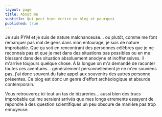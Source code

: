 ```yaml
---
layout: page
title: About me
subtitle: Qui peut bien écrire ce blog et pourquoi
published: true
---
```


Je suis PYM et je suis de nature malchanceuse… ou plutôt, comme me font remarquer pas mal de gens dans mon entourage, je suis de nature improbable. Que ça soit en rencontrant des personnes célèbres que je ne reconnais pas et que je met dans des situations pas possibles ou en me blessant dans des situation absoluement anodyne et inoffenssives. Il m'arrive toujours quelque chose. À la longue on m'a demandé de raconter toutes ces aventures… généralement personnellement je ne m'en souviens pas, j'ai donc souvent du faire appel aux souvenirs des autres personne présentes. Ce blog est donc un genre d'effort archéologique et absurde contemporain.

Vous retrouverez ici tout un tas de bizareries… aussi bien des trucs improbable qui me seraient arrivés que mes longs errements essayent de répondre à des question scientifiques un peu obscure de manière pas trop ennuyeuse.
<!--stackedit_data:
eyJoaXN0b3J5IjpbLTE2MDgxOTk0MTldfQ==
-->